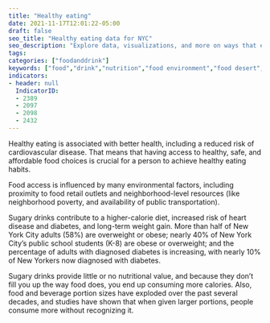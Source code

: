 ```yaml
---
title: "Healthy eating"
date: 2021-11-17T12:01:22-05:00
draft: false
seo_title: "Healthy eating data for NYC"
seo_description: "Explore data, visualizations, and more on ways that environments shape health in New York City's neighborhoods.."
tags: 
categories: ["foodanddrink"]
keywords: ["food","drink","nutrition","food environment","food desert","sugary drinks","soda","neighborhoods"]
indicators:
- header: null
  IndicatorID:
  - 2389
  - 2097
  - 2098
  - 2432
---
```


Healthy eating is associated with better health, including a reduced risk of cardiovascular disease. That means that having access to healthy, safe, and affordable food choices is crucial for a person to achieve healthy eating habits. 

Food access is influenced by many environmental factors, including proximity to food retail outlets and neighborhood-level resources (like neighborhood poverty, and availability of public transportation).

Sugary drinks contribute to a higher-calorie diet, increased risk of heart disease and diabetes, and long-term weight gain. More than half of New York City adults (58%) are overweight or obese; nearly 40% of New York City’s public school students (K-8) are obese or overweight; and the percentage of adults with diagnosed diabetes is increasing, with nearly 10% of New Yorkers now diagnosed with diabetes.

Sugary drinks provide little or no nutritional value, and because they don’t fill you up the way food does, you end up consuming more calories. Also, food and beverage portion sizes have exploded over the past several decades, and studies have shown that when given larger portions, people consume more without recognizing it.